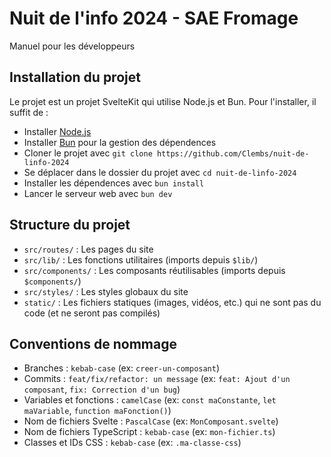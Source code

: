 # Nuit de l'info 2024 - SAE Fromage

Manuel pour les développeurs

## Installation du projet

Le projet est un projet SvelteKit qui utilise Node.js et Bun. Pour l'installer, il suffit de :

- Installer [Node.js](https://nodejs.org/)
- Installer [Bun](https://bun.sh) pour la gestion des dépendences
- Cloner le projet avec `git clone https://github.com/Clembs/nuit-de-linfo-2024`
- Se déplacer dans le dossier du projet avec `cd nuit-de-linfo-2024`
- Installer les dépendences avec `bun install`
- Lancer le serveur web avec `bun dev`

## Structure du projet

- `src/routes/` : Les pages du site
- `src/lib/` : Les fonctions utilitaires (imports depuis `$lib/`)
- `src/components/` : Les composants réutilisables (imports depuis `$components/`)
- `src/styles/` : Les styles globaux du site
- `static/` : Les fichiers statiques (images, vidéos, etc.) qui ne sont pas du code (et ne seront pas compilés)

## Conventions de nommage

- Branches : `kebab-case` (ex: `creer-un-composant`)
- Commits : `feat/fix/refactor: un message` (ex: `feat: Ajout d'un composant`, `fix: Correction d'un bug`)
- Variables et fonctions : `camelCase` (ex: `const maConstante`, `let maVariable`, `function maFonction()`)
- Nom de fichiers Svelte : `PascalCase` (ex: `MonComposant.svelte`)
- Nom de fichiers TypeScript : `kebab-case` (ex: `mon-fichier.ts`)
- Classes et IDs CSS : `kebab-case` (ex: `.ma-classe-css`)
